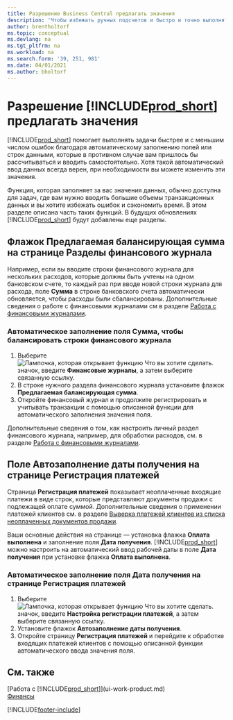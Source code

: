 ```yaml
---
title: Разрешение Business Central предлагать значения
description: 'Чтобы избежать ручных подсчетов и быстро и точно выполнять задачи, вы можете настроить автоматический ввод данных, чтобы программа Business Central заполняла выбранные поля.'
author: brentholtorf
ms.topic: conceptual
ms.devlang: na
ms.tgt_pltfrm: na
ms.workload: na
ms.search.form: '39, 251, 981'
ms.date: 04/01/2021
ms.author: bholtorf
---
```

# Разрешение [!INCLUDE[prod_short](includes/prod_short.md)] предлагать значения
[!INCLUDE[prod_short](includes/prod_short.md)] помогает выполнять задачи быстрее и с меньшим числом ошибок благодаря автоматическому заполнению полей или строк данными, которые в противном случае вам пришлось бы рассчитываться и вводить самостоятельно. Хотя такой автоматический ввод данных всегда верен, при необходимости вы можете изменить эти значения.

Функция, которая заполняет за вас значения данных, обычно доступна для задач, где вам нужно вводить большие объемы транзакционных данных и вы хотите избежать ошибок и сэкономить время. В этом разделе описана часть таких функций. В будущих обновлениях [!INCLUDE[prod_short](includes/prod_short.md)] будут добавлены еще разделы.

## Флажок **Предлагаемая балансирующая сумма** на странице **Разделы финансового журнала**
Например, если вы вводите строки финансового журнала для нескольких расходов, которые должны быть учтены на одном банковском счете, то каждый раз при вводе новой строки журнала для расхода, поле **Сумма** в строке банковского счета автоматически обновляется, чтобы расходы были сбалансированы. Дополнительные сведения о работе с финансовыми журналами см в разделе [Работа с финансовыми журналами](ui-work-general-journals.md).

### Автоматическое заполнение поля **Сумма**, чтобы балансировать строки финансового журнала
1. Выберите ![Лампочка, которая открывает функцию Что вы хотите сделать.](media/ui-search/search_small.png "Что вы хотите сделать") значок, введите **Финансовые журналы**, а затем выберите связанную ссылку.
2. В строке нужного раздела финансового журнала установите флажок **Предлагаемая балансирующая сумма**.
3. Откройте финансовый журнал и продолжите регистрировать и учитывать транзакции с помощью описанной функции для автоматического заполнения значения поля.       

Дополнительные сведения о том, как настроить личный раздел финансового журнала, например, для обработки расходов, см. в разделе [Работа с финансовыми журналами](ui-work-general-journals.md).

## Поле **Автозаполнение даты получения** на странице **Регистрация платежей**
Страница **Регистрация платежей** показывает неоплаченные входящие платежи в виде строк, которые представляют документы продажи с подлежащей оплате суммой. Дополнительные сведения о применении платежей клиентов см. в разделе [Выверка платежей клиентов из списка неоплаченных документов продажи](receivables-how-reconcile-customer-payments-list-unpaid-sales-documents.md).

Ваши основные действия на странице — установка флажка **Оплата выполнена** и заполнение поля **Дата получения**. [!INCLUDE[prod_short](includes/prod_short.md)] можно настроить на автоматический ввод рабочей даты в поле **Дата получения** при установке флажка **Оплата выполнена**.

### Автоматическое заполнение поля **Дата получения** на странице **Регистрация платежей**
1. Выберите ![Лампочка, которая открывает функцию Что вы хотите сделать.](media/ui-search/search_small.png "Что вы хотите сделать") значок, введите **Настройка регистрации платежей**, а затем выберите связанную ссылку.
2. Установите флажок **Автозаполнение даты получения**.
3. Откройте страницу **Регистрация платежей** и перейдите к обработке входящих платежей клиентов с помощью описанной функции автоматического ввода значения поля.

## См. также
[Работа с [!INCLUDE[prod_short](includes/prod_short.md)]](ui-work-product.md)  
[Финансы](finance.md)


[!INCLUDE[footer-include](includes/footer-banner.md)]